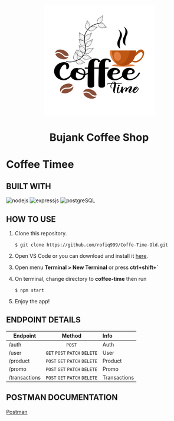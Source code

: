 <p align="center">
  <img src="public\images\coffee time.png" width=300 alt="logo-icon" />
  <h1 align='center'>Bujank Coffee Shop</h1>
</p>

# Coffee Timee

</div>

## BUILT WITH

![nodejs](https://img.shields.io/badge/nodejs-18-brightgreen)
![expressjs](https://img.shields.io/badge/expressjs-4-lightgrey)
![postgreSQL](https://img.shields.io/badge/postgreSQL-14-blue)

## HOW TO USE

1. Clone this repository.

   ```
   $ git clone https://github.com/rofiq999/Coffe-Time-Old.git
   ```

2. Open VS Code or you can download and install it [here](https://code.visualstudio.com/).

3. Open menu **Terminal > New Terminal** or press **ctrl+shift+`**

4. On terminal, change directory to **coffee-time** then run

   ```
   $ npm start
   ```

5. Enjoy the app!

## ENDPOINT DETAILS

| Endpoint      |            Method             | Info         |
| ------------- | :---------------------------: | :----------- |
| /auth         |            `POST`             | Auth         |
| /user         | `GET` `POST` `PATCH` `DELETE` | User         |
| /product      | `POST` `GET` `PATCH` `DELETE` | Product      |
| /promo        | `POST` `GET` `PATCH` `DELETE` | Promo        |
| /transactions | `POST` `GET` `PATCH` `DELETE` | Transactions |

## POSTMAN DOCUMENTATION

[Postman](https://documenter.getpostman.com/view/23706932/2s83zjqN3E)
